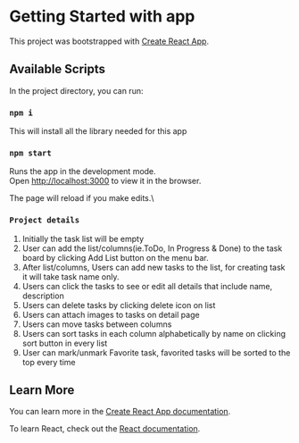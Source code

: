 # Getting Started with app

This project was bootstrapped with [Create React App](https://github.com/facebook/create-react-app).

## Available Scripts

In the project directory, you can run:

### `npm i`
This will install all the library needed for this app

### `npm start`

Runs the app in the development mode.\
Open [http://localhost:3000](http://localhost:3000) to view it in the browser.

The page will reload if you make edits.\

### `Project details`
1. Initially the task list will be empty
2. User can add the list/columns(ie.ToDo, In Progress &amp; Done) to the task board by clicking Add List button on the menu bar.
3. After list/columns, Users can add new tasks to the list, for creating task it will take task name only.
4. Users can click the tasks to see or edit all details that include name, description
5. Users can delete tasks by clicking delete icon on list
6. Users can attach images to tasks on detail page
7. Users can move tasks between columns
8. Users can sort tasks in each column alphabetically by name on clicking sort button in every list
9. User can mark/unmark Favorite task, favorited tasks will be sorted to the top every time


## Learn More

You can learn more in the [Create React App documentation](https://facebook.github.io/create-react-app/docs/getting-started).

To learn React, check out the [React documentation](https://reactjs.org/).
